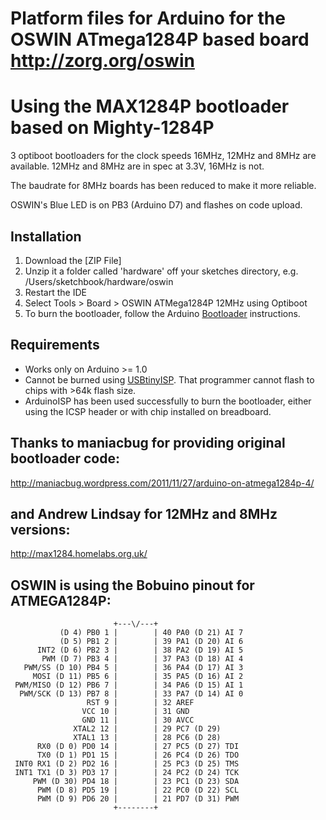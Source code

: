 # Platform files for Arduino for the OSWIN ATmega1284P based board http://zorg.org/oswin
# Using the MAX1284P bootloader based on Mighty-1284P

3 optiboot bootloaders for the clock speeds 16MHz, 12MHz and 8MHz are available. 12MHz and 8MHz are in spec at 3.3V, 16MHz is not.

The baudrate for 8MHz boards has been reduced to make it more reliable.

OSWIN's Blue LED is on PB3 (Arduino D7) and flashes on code upload.

## Installation

1. Download the [ZIP File]
2. Unzip it a folder called 'hardware' off your sketches directory, e.g. /Users/sketchbook/hardware/oswin
3. Restart the IDE
4. Select Tools > Board > OSWIN ATMega1284P 12MHz using Optiboot
5. To burn the bootloader, follow the Arduino [Bootloader](http://arduino.cc/en/Hacking/Bootloader) instructions.

## Requirements

* Works only on Arduino >= 1.0
* Cannot be burned using [USBtinyISP](http://www.ladyada.net/make/usbtinyisp/).  That programmer cannot flash to chips with >64k flash size.
* ArduinoISP has been used successfully to burn the bootloader, either using the ICSP header or with chip installed on breadboard.

## Thanks to maniacbug for providing original bootloader code:
http://maniacbug.wordpress.com/2011/11/27/arduino-on-atmega1284p-4/

## and Andrew Lindsay for 12MHz and 8MHz versions:
http://max1284.homelabs.org.uk/

## OSWIN is using the Bobuino pinout for ATMEGA1284P:

```
                       +---\/---+
           (D 4) PB0 1 |        | 40 PA0 (D 21) AI 7
           (D 5) PB1 2 |        | 39 PA1 (D 20) AI 6
      INT2 (D 6) PB2 3 |        | 38 PA2 (D 19) AI 5
       PWM (D 7) PB3 4 |        | 37 PA3 (D 18) AI 4
   PWM/SS (D 10) PB4 5 |        | 36 PA4 (D 17) AI 3
     MOSI (D 11) PB5 6 |        | 35 PA5 (D 16) AI 2
 PWM/MISO (D 12) PB6 7 |        | 34 PA6 (D 15) AI 1
  PWM/SCK (D 13) PB7 8 |        | 33 PA7 (D 14) AI 0
                 RST 9 |        | 32 AREF
                VCC 10 |        | 31 GND 
                GND 11 |        | 30 AVCC
              XTAL2 12 |        | 29 PC7 (D 29) 
              XTAL1 13 |        | 28 PC6 (D 28) 
      RX0 (D 0) PD0 14 |        | 27 PC5 (D 27) TDI
      TX0 (D 1) PD1 15 |        | 26 PC4 (D 26) TDO
 INT0 RX1 (D 2) PD2 16 |        | 25 PC3 (D 25) TMS
 INT1 TX1 (D 3) PD3 17 |        | 24 PC2 (D 24) TCK
     PWM (D 30) PD4 18 |        | 23 PC1 (D 23) SDA
      PWM (D 8) PD5 19 |        | 22 PC0 (D 22) SCL
      PWM (D 9) PD6 20 |        | 21 PD7 (D 31) PWM
                       +--------+
```

